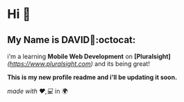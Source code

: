 # Hi :wave:
## My Name is DAVID:dart::octocat:
i'm a learning **Mobile Web Development** on **[Pluralsight]**_(https://www.pluralsight.com)_ and its being great!

**This is my new profile readme and i'll be updating it soon.**
                                              
  _made with :heart:,:computer:_ in :earth_africa:
